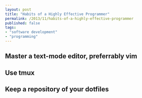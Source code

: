 ```yaml
---
layout: post
title: "Habits of a Highly Effective Programmer"
permalink: /2013/11/habits-of-a-highly-effective-programmer
published: false
tags:
- "software development"
- "programming"
---
```


## Master a text-mode editor, preferrably vim

## Use tmux

## Keep a repository of your dotfiles
